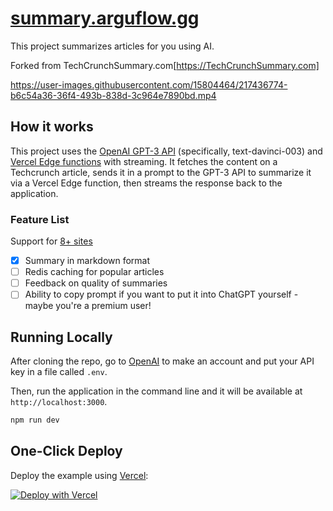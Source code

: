 # [summary.arguflow.gg](https://www.summary.arguflow.gg/)

This project summarizes articles for you using AI.

Forked from TechCrunchSummary.com[https://TechCrunchSummary.com]

https://user-images.githubusercontent.com/15804464/217436774-b6c54a36-36f4-493b-838d-3c964e7890bd.mp4

## How it works

This project uses the [OpenAI GPT-3 API](https://openai.com/api/) (specifically, text-davinci-003) and [Vercel Edge functions](https://vercel.com/features/edge-functions) with streaming. It fetches the content on a Techcrunch article, sends it in a prompt to the GPT-3 API to summarize it via a Vercel Edge function, then streams the response back to the application.

### Feature List 

Support for [8+ sites](https://summary.arguflow.gg/supported-sites)

- [x] Summary in markdown format
- [ ] Redis caching for popular articles
- [ ] Feedback on quality of summaries 
- [ ] Ability to copy prompt if you want to put it into ChatGPT yourself - maybe you're a premium user! 

## Running Locally

After cloning the repo, go to [OpenAI](https://beta.openai.com/account/api-keys) to make an account and put your API key in a file called `.env`.

Then, run the application in the command line and it will be available at `http://localhost:3000`.

```bash
npm run dev
```

## One-Click Deploy

Deploy the example using [Vercel](https://vercel.com?utm_source=github&utm_medium=readme&utm_campaign=vercel-examples):

[![Deploy with Vercel](https://vercel.com/button)](https://vercel.com/new/clone?repository-url=https://github.com/arguflow/news-summarizer&env=OPENAI_API_KEY&project-name=article-summarizer&repo-name=news-summarizer)
